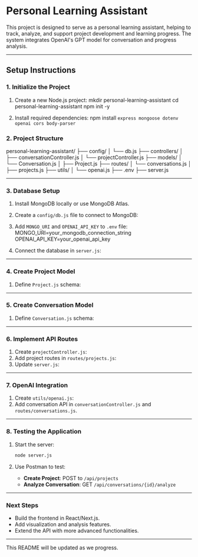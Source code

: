 
# Personal Learning Assistant

This project is designed to serve as a personal learning assistant, helping to track, analyze, and support project development and learning progress. The system integrates OpenAI's GPT model for conversation and progress analysis.

---

## **Setup Instructions**
### **1. Initialize the Project**
1. Create a new Node.js project:
   mkdir personal-learning-assistant
   cd personal-learning-assistant
   npm init -y


2. Install required dependencies:
   npm install `express mongoose dotenv openai cors body-parser`

### **2. Project Structure**
personal-learning-assistant/
├── config/
│   └── db.js
├── controllers/
│   ├── conversationController.js
│   └── projectController.js
├── models/
│   └── Conversation.js
│   ├── Project.js
├── routes/
│   └── conversations.js
│   ├── projects.js
├── utils/
│   └── openai.js
├── .env
├── server.js

---

### **3. Database Setup**
1. Install MongoDB locally or use MongoDB Atlas.

2. Create a `config/db.js` file to connect to MongoDB:

3. Add `MONGO_URI` and `OPENAI_API_KEY` to `.env` file:
   MONGO_URI=your_mongodb_connection_string
   OPENAI_API_KEY=your_openai_api_key

4. Connect the database in `server.js`:

---

### **4. Create Project Model**
1. Define `Project.js` schema:

---

### **5. Create Conversation Model**
1. Define `Conversation.js` schema:

---

### **6. Implement API Routes**
1. Create `projectController.js`:
2. Add project routes in `routes/projects.js`:
3. Update `server.js`:

---

### **7. OpenAI Integration**
1. Create `utils/openai.js`:
2. Add conversation API in `conversationController.js` and `routes/conversations.js`.

---

### **8. Testing the Application**
1. Start the server:
   ```bash
   node server.js
   ```

2. Use Postman to test:
   - **Create Project**: POST to `/api/projects`
   - **Analyze Conversation**: GET `/api/conversations/{id}/analyze`

---

### **Next Steps**
- Build the frontend in React/Next.js.
- Add visualization and analysis features.
- Extend the API with more advanced functionalities.

---

This README will be updated as we progress.
